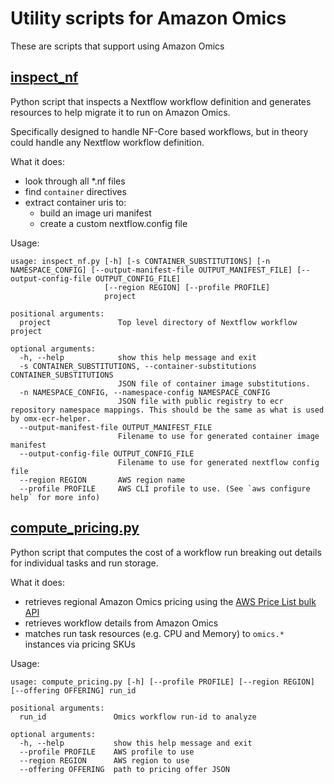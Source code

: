 # Utility scripts for Amazon Omics

These are scripts that support using Amazon Omics

## [inspect_nf](./inspect_nf.py)

Python script that inspects a Nextflow workflow definition and generates resources to help migrate it to run on Amazon Omics.

Specifically designed to handle NF-Core based workflows, but in theory could handle any Nextflow workflow definition.

What it does:
- look through all *.nf files
- find `container` directives
- extract container uris to:
  - build an image uri manifest
  - create a custom nextflow.config file

Usage:

```text
usage: inspect_nf.py [-h] [-s CONTAINER_SUBSTITUTIONS] [-n NAMESPACE_CONFIG] [--output-manifest-file OUTPUT_MANIFEST_FILE] [--output-config-file OUTPUT_CONFIG_FILE]
                     [--region REGION] [--profile PROFILE]
                     project

positional arguments:
  project               Top level directory of Nextflow workflow project

optional arguments:
  -h, --help            show this help message and exit
  -s CONTAINER_SUBSTITUTIONS, --container-substitutions CONTAINER_SUBSTITUTIONS
                        JSON file of container image substitutions.
  -n NAMESPACE_CONFIG, --namespace-config NAMESPACE_CONFIG
                        JSON file with public registry to ecr repository namespace mappings. This should be the same as what is used by omx-ecr-helper.
  --output-manifest-file OUTPUT_MANIFEST_FILE
                        Filename to use for generated container image manifest
  --output-config-file OUTPUT_CONFIG_FILE
                        Filename to use for generated nextflow config file
  --region REGION       AWS region name
  --profile PROFILE     AWS CLI profile to use. (See `aws configure help` for more info)
```

## [compute_pricing.py](./compute_pricing.py)

Python script that computes the cost of a workflow run breaking out details for individual tasks and run storage.

What it does:
- retrieves regional Amazon Omics pricing using the [AWS Price List bulk API](https://docs.aws.amazon.com/awsaccountbilling/latest/aboutv2/using-ppslong.html)
- retrieves workflow details from Amazon Omics
- matches run task resources (e.g. CPU and Memory) to `omics.*` instances via pricing SKUs

Usage:

```text
usage: compute_pricing.py [-h] [--profile PROFILE] [--region REGION] [--offering OFFERING] run_id

positional arguments:
  run_id               Omics workflow run-id to analyze

optional arguments:
  -h, --help           show this help message and exit
  --profile PROFILE    AWS profile to use
  --region REGION      AWS region to use
  --offering OFFERING  path to pricing offer JSON
```
